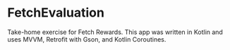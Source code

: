 # FetchEvaluation
Take-home exercise for Fetch Rewards. This app was written in Kotlin and uses MVVM, Retrofit with Gson, and Kotlin Coroutines.
